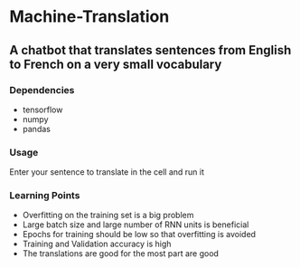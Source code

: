 # Machine-Translation
## A chatbot that translates sentences from English to French on a very small vocabulary

### Dependencies
* tensorflow
* numpy 
* pandas 

### Usage
Enter your sentence to translate in the cell and run it

### Learning Points 
* Overfitting on the training set is a big problem
* Large batch size and large number of RNN units is beneficial
* Epochs for training should be low so that overfitting is avoided 
* Training and Validation accuracy is high
* The translations are good for the most part are good 

